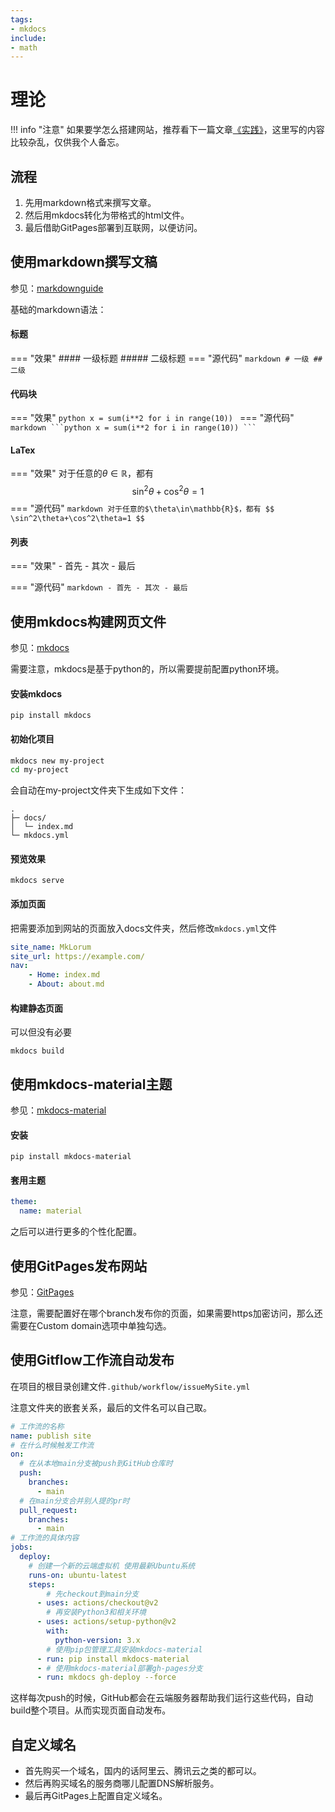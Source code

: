 ```yaml
---
tags:
- mkdocs
include:
- math
---
```

# 理论

!!! info "注意"
    如果要学怎么搭建网站，推荐看下一篇文章[《实践》](../../../Note/mkdocs/practice/)，这里写的内容比较杂乱，仅供我个人备忘。
## 流程

1. 先用markdown格式来撰写文章。
2. 然后用mkdocs转化为带格式的html文件。
3. 最后借助GitPages部署到互联网，以便访问。

## 使用markdown撰写文稿

参见：[markdownguide](https://www.markdownguide.org/)

基础的markdown语法：
#### 标题
=== "效果"
    #### 一级标题
    ##### 二级标题
=== "源代码"
    ```markdown
    # 一级
    ## 二级
    ```
#### 代码块
=== "效果"
    ```python
    x = sum(i**2 for i in range(10))
    ```
=== "源代码"
    ````markdown
    ```python
    x = sum(i**2 for i in range(10))
    ```
    ````
#### LaTex
=== "效果"
    对于任意的$\theta\in\mathbb{R}$，都有
    $$
    \sin^2\theta+\cos^2\theta=1
    $$
=== "源代码"
    ```markdown
    对于任意的$\theta\in\mathbb{R}$，都有
    $$
    \sin^2\theta+\cos^2\theta=1
    $$
    ```
#### 列表
=== "效果"
    - 首先
    - 其次
    - 最后

=== "源代码"
    ```markdown
    - 首先
    - 其次
    - 最后
    ```
## 使用mkdocs构建网页文件
参见：[mkdocs](https://www.mkdocs.org/)

需要注意，mkdocs是基于python的，所以需要提前配置python环境。
#### 安装mkdocs
```title="使用pip"
pip install mkdocs
```
#### 初始化项目
```bash title="在你想建站的文件夹下执行"
mkdocs new my-project
cd my-project
```
会自动在my-project文件夹下生成如下文件：
```
.
├─ docs/
│  └─ index.md
└─ mkdocs.yml

```
#### 预览效果
```title="在项目文件夹下执行"
mkdocs serve
```
#### 添加页面
把需要添加到网站的页面放入docs文件夹，然后修改`mkdocs.yml`文件
```yaml title="mkdocs.yml文件的内容"
site_name: MkLorum
site_url: https://example.com/
nav:
    - Home: index.md
    - About: about.md
```
#### 构建静态页面
可以但没有必要
```title="在项目文件夹下执行"
mkdocs build
```
## 使用mkdocs-material主题
参见：[mkdocs-material](https://squidfunk.github.io/mkdocs-material/)

#### 安装
```title="使用pip"
pip install mkdocs-material
```
#### 套用主题
```yaml title="mkdosc.yml"
theme:
  name: material
```
之后可以进行更多的个性化配置。
## 使用GitPages发布网站
参见：[GitPages](https://pages.github.com/)

注意，需要配置好在哪个branch发布你的页面，如果需要https加密访问，那么还需要在Custom domain选项中单独勾选。
## 使用Gitflow工作流自动发布
在项目的根目录创建文件`.github/workflow/issueMySite.yml`

注意文件夹的嵌套关系，最后的文件名可以自己取。

```yaml title="issueMySite.yml"
# 工作流的名称
name: publish site
# 在什么时候触发工作流
on: 
  # 在从本地main分支被push到GitHub仓库时
  push: 
    branches:
      - main
  # 在main分支合并别人提的pr时
  pull_request: 
    branches:
      - main
# 工作流的具体内容
jobs: 
  deploy:
    # 创建一个新的云端虚拟机 使用最新Ubuntu系统
    runs-on: ubuntu-latest 
    steps:
        # 先checkout到main分支
      - uses: actions/checkout@v2 
        # 再安装Python3和相关环境
      - uses: actions/setup-python@v2 
        with:
          python-version: 3.x
        # 使用pip包管理工具安装mkdocs-material
      - run: pip install mkdocs-material 
      - # 使用mkdocs-material部署gh-pages分支
      - run: mkdocs gh-deploy --force 
```
这样每次push的时候，GitHub都会在云端服务器帮助我们运行这些代码，自动build整个项目。从而实现页面自动发布。
## 自定义域名
- 首先购买一个域名，国内的话阿里云、腾讯云之类的都可以。
- 然后再购买域名的服务商哪儿配置DNS解析服务。
- 最后再GitPages上配置自定义域名。